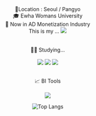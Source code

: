 <div align="center">   
📍Location : Seoul / Pangyo
<br />
🎓 Ewha Womans University
<br />
📂 Now in AD Monetization Industry
<br /> This is my ...
<a href="https://safe-thread-2aa.notion.site/dev-log-2c1773075a4e49feba4fb6a3573e580f"/><img src="https://img.shields.io/badge/notion-000000?style=flat-square&logo=Notion&logoColor=white"/></a>
<br /> <br />  <br /> 
🧑‍💻 Studying... <br />   <br /> 
<img src="https://img.shields.io/badge/MySQL-4479A1?style=flat-square&logo=MySQL&logoColor=white"/>
<img src="https://img.shields.io/badge/Python-3776AB?style=flat-square&logo=Python&logoColor=white"/>
<img src="https://img.shields.io/badge/html-E34F26?style=flat-square&logo=HTML5&logoColor=white"/>


 <br /> 📈 BI Tools <br /> <br /> 
<img src="https://img.shields.io/badge/datastudio-2765AC?style=flat-square&logo=Google&logoColor=white"/>


![Top Langs](https://github-readme-stats.vercel.app/api/top-langs/?username=zeomzzz&layout=compact)

<!---
zeomzzz/zeomzzz is a ✨ special ✨ repository because its `README.md` (this file) appears on your GitHub profile.
You can click the Preview link to take a look at your changes.
--->
</div>

